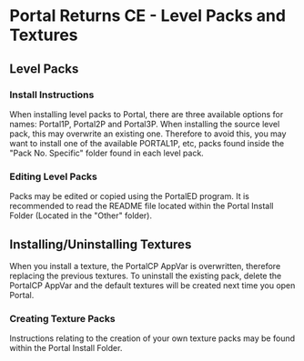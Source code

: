 # Portal Returns CE - Level Packs and Textures

## Level Packs

### Install Instructions
When installing level packs to Portal, there are three available options for names: Portal1P, Portal2P and Portal3P. When installing the source level pack, this may overwrite an existing one. Therefore to avoid this, you may want to install one of the available PORTAL1P, etc, packs found inside the "Pack No. Specific" folder found in each level pack.

### Editing Level Packs
Packs may be edited or copied using the PortalED program. It is recommended to read the README file located within the Portal Install Folder (Located in the "Other" folder).

## Installing/Uninstalling Textures
When you install a texture, the PortalCP AppVar is overwritten, therefore replacing the previous textures. To uninstall the existing pack, delete the PortalCP AppVar and the default textures will be created next time you open Portal.

### Creating Texture Packs
Instructions relating to the creation of your own texture packs may be found within the Portal Install Folder.